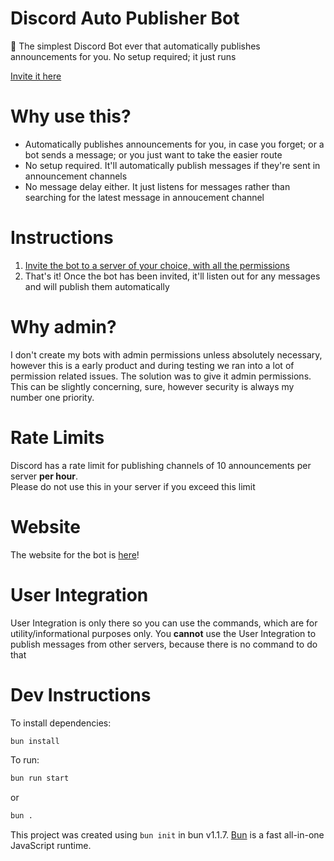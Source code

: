 # Discord Auto Publisher Bot
📢 The simplest Discord Bot ever that automatically publishes announcements for you. No setup required; it just runs

[Invite it here](https://discord.com/oauth2/authorize?client_id=1241739031252045935&permissions=8&scope=bot+applications.commands)

# Why use this?
* Automatically publishes announcements for you, in case you forget; or a bot sends a message; or you just want to take the easier route
* No setup required. It'll automatically publish messages if they're sent in announcement channels
* No message delay either. It just listens for messages rather than searching for the latest message in annoucement channel

# Instructions
1) [Invite the bot to a server of your choice, with all the permissions](https://discord.com/oauth2/authorize?client_id=1241739031252045935&permissions=8&scope=bot+applications.commands)
2) That's it! Once the bot has been invited, it'll listen out for any messages and will publish them automatically

# Why admin?
I don't create my bots with admin permissions unless absolutely necessary, however this is a early product and during testing we ran into a lot of permission related issues. The solution was to give it admin permissions.  
This can be slightly concerning, sure, however security is always my number one priority.

# Rate Limits
Discord has a rate limit for publishing channels of 10 announcements per server **per hour**.  
Please do not use this in your server if you exceed this limit

# Website
The website for the bot is [here](https://autopublish.galvindev.me.uk)!

<!-- # Support
[Support Discord Server](https://discord.gg/<REDACTED_FOR_NOW>) -->

# User Integration
User Integration is only there so you can use the commands, which are for utility/informational purposes only. You **cannot** use the User Integration to publish messages from other servers, because there is no command to do that

# Dev Instructions
To install dependencies:

```bash
bun install
```

To run:

```bash
bun run start
```

or

```bash
bun .
```

This project was created using `bun init` in bun v1.1.7. [Bun](https://bun.sh) is a fast all-in-one JavaScript runtime.
